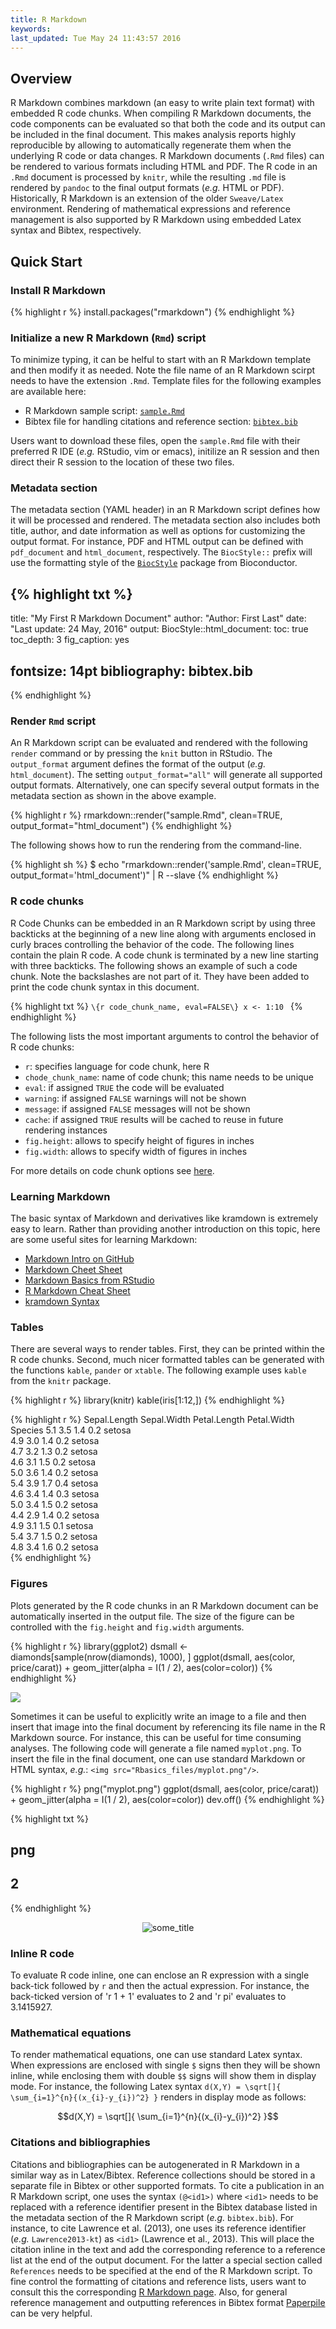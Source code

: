 ```yaml
---
title: R Markdown
keywords: 
last_updated: Tue May 24 11:43:57 2016
---
```


## Overview

R Markdown combines markdown (an easy to write plain text format) with embedded
R code chunks. When compiling R Markdown documents, the code components can be
evaluated so that both the code and its output can be included in the final
document. This makes analysis reports highly reproducible by allowing to automatically
regenerate them when the underlying R code or data changes. R Markdown
documents (`.Rmd` files) can be rendered to various formats including HTML and
PDF. The R code in an `.Rmd` document is processed by `knitr`, while the
resulting `.md` file is rendered by `pandoc` to the final output formats
(_e.g._ HTML or PDF). Historically, R Markdown is an extension of the older
`Sweave/Latex` environment. Rendering of mathematical expressions and reference
management is also supported by R Markdown using embedded Latex syntax and
Bibtex, respectively.

## Quick Start

### Install R Markdown


{% highlight r %}
install.packages("rmarkdown")
{% endhighlight %}

### Initialize a new R Markdown (`Rmd`) script

To minimize typing, it can be helful to start with an R Markdown template and
then modify it as needed. Note the file name of an R Markdown scirpt needs to
have the extension `.Rmd`. Template files for the following examples are available 
here:

+ R Markdown sample script: [`sample.Rmd`](https://raw.githubusercontent.com/tgirke/GEN242/master/vignettes/07_Rbasics/sample.Rmd)
+ Bibtex file for handling citations and reference section: [`bibtex.bib`](https://raw.githubusercontent.com/tgirke/GEN242/master/vignettes/07_Rbasics/bibtex.bib)

Users want to download these files, open the `sample.Rmd` file with their preferred R IDE 
(_e.g._ RStudio, vim or emacs), initilize an R session and then direct their R session to 
the location of these two files.


### Metadata section

The metadata section (YAML header) in an R Markdown script defines how it will be processed and 
rendered. The metadata section also includes both title, author, and date information as well as 
options for customizing the output format. For instance, PDF and HTML output can be defined 
with `pdf_document` and `html_document`, respectively. The `BiocStyle::` prefix will use the
formatting style of the [`BiocStyle`](http://bioconductor.org/packages/release/bioc/html/BiocStyle.html) 
package from Bioconductor.

{% highlight txt %}
 ---
title: "My First R Markdown Document"
author: "Author: First Last"
date: "Last update: 24 May, 2016"
output:
  BiocStyle::html_document:
    toc: true
    toc_depth: 3
    fig_caption: yes

fontsize: 14pt
bibliography: bibtex.bib
 ---
{% endhighlight %}

### Render `Rmd` script

An R Markdown script can be evaluated and rendered with the following `render` command or by pressing the `knit` button in RStudio.
The `output_format` argument defines the format of the output (_e.g._ `html_document`). The setting `output_format="all"` will generate 
all supported output formats. Alternatively, one can specify several output formats in the metadata section as shown in the above example.


{% highlight r %}
rmarkdown::render("sample.Rmd", clean=TRUE, output_format="html_document")
{% endhighlight %}

The following shows how to run the rendering from the command-line.


{% highlight sh %}
$ echo "rmarkdown::render('sample.Rmd', clean=TRUE, output_format='html_document')" | R --slave
{% endhighlight %}



### R code chunks

R Code Chunks can be embedded in an R Markdown script by using three backticks
at the beginning of a new line along with arguments enclosed in curly braces
controlling the behavior of the code. The following lines contain the
plain R code. A code chunk is terminated by a new line starting with three backticks.
The following shows an example of such a code chunk. Note the backslashes are
not part of it. They have been added to print the code chunk syntax in this document.

{% highlight txt %}
	```\{r code_chunk_name, eval=FALSE\}
	x <- 1:10
	```
{% endhighlight %}

The following lists the most important arguments to control the behavior of R code chunks:

+ `r`: specifies language for code chunk, here R
+ `chode_chunk_name`: name of code chunk; this name needs to be unique
+ `eval`: if assigned `TRUE` the code will be evaluated
+ `warning`: if assigned `FALSE` warnings will not be shown
+ `message`: if assigned `FALSE` messages will not be shown
+ `cache`: if assigned `TRUE` results will be cached to reuse in future rendering instances
+ `fig.height`: allows to specify height of figures in inches
+ `fig.width`: allows to specify width of figures in inches

For more details on code chunk options see [here](https://www.rstudio.com/wp-content/uploads/2015/03/rmarkdown-reference.pdf).


### Learning Markdown

The basic syntax of Markdown and derivatives like kramdown is extremely easy to learn. Rather
than providing another introduction on this topic, here are some useful sites for learning Markdown:

+ [Markdown Intro on GitHub](https://guides.github.com/features/mastering-markdown/)
+ [Markdown Cheet Sheet](https://github.com/adam-p/markdown-here/wiki/Markdown-Cheatsheet)
+ [Markdown Basics from RStudio](http://rmarkdown.rstudio.com/authoring_basics.html) 
+ [R Markdown Cheat Sheet](http://www.rstudio.com/wp-content/uploads/2015/02/rmarkdown-cheatsheet.pdf)
+ [kramdown Syntax](http://kramdown.gettalong.org/syntax.html)

### Tables

There are several ways to render tables. First, they can be printed within the R code chunks. Second, 
much nicer formatted tables can be generated with the functions `kable`, `pander` or `xtable`. The following
example uses `kable` from the `knitr` package.


{% highlight r %}
library(knitr)
kable(iris[1:12,])
{% endhighlight %}



{% highlight r %}
 Sepal.Length   Sepal.Width   Petal.Length   Petal.Width  Species 
          5.1           3.5            1.4           0.2  setosa  
          4.9           3.0            1.4           0.2  setosa  
          4.7           3.2            1.3           0.2  setosa  
          4.6           3.1            1.5           0.2  setosa  
          5.0           3.6            1.4           0.2  setosa  
          5.4           3.9            1.7           0.4  setosa  
          4.6           3.4            1.4           0.3  setosa  
          5.0           3.4            1.5           0.2  setosa  
          4.4           2.9            1.4           0.2  setosa  
          4.9           3.1            1.5           0.1  setosa  
          5.4           3.7            1.5           0.2  setosa  
          4.8           3.4            1.6           0.2  setosa  
{% endhighlight %}

### Figures

Plots generated by the R code chunks in an R Markdown document can be automatically 
inserted in the output file. The size of the figure can be controlled with the `fig.height`
and `fig.width` arguments.


{% highlight r %}
library(ggplot2)
dsmall <- diamonds[sample(nrow(diamonds), 1000), ]
ggplot(dsmall, aes(color, price/carat)) + geom_jitter(alpha = I(1 / 2), aes(color=color))
{% endhighlight %}

![](Rbasics_files/some_jitter_plot-1.png)

Sometimes it can be useful to explicitly write an image to a file and then insert that 
image into the final document by referencing its file name in the R Markdown source. For 
instance, this can be useful for time consuming analyses. The following code will generate a 
file named `myplot.png`. To insert the file  in the final document, one can use standard 
Markdown or HTML syntax, _e.g._: `<img src="Rbasics_files/myplot.png"/>`.  


{% highlight r %}
png("myplot.png")
ggplot(dsmall, aes(color, price/carat)) + geom_jitter(alpha = I(1 / 2), aes(color=color))
dev.off()
{% endhighlight %}

{% highlight txt %}
## png 
##   2
{% endhighlight %}
<center><img title="some_title" src="Rbasics_files/myplot.png"/></center>

### Inline R code

To evaluate R code inline, one can enclose an R expression with a single back-tick
followed by `r` and then the actual expression.  For instance, the back-ticked version 
of 'r 1 + 1' evaluates to 2 and 'r pi' evaluates to 3.1415927.

### Mathematical equations

To render mathematical equations, one can use standard Latex syntax. When expressions are 
enclosed with single `$` signs then they will be shown inline, while 
enclosing them with double `$$` signs will show them in display mode. For instance, the following 
Latex syntax `d(X,Y) = \sqrt[]{ \sum_{i=1}^{n}{(x_{i}-y_{i})^2} }` renders in display mode as follows:

$$d(X,Y) = \sqrt[]{ \sum_{i=1}^{n}{(x_{i}-y_{i})^2} }$$

### Citations and bibliographies

Citations and bibliographies can be autogenerated in R Markdown in a similar
way as in Latex/Bibtex. Reference collections should be stored in a separate
file in Bibtex or other supported formats. To cite a publication in an R Markdown 
script, one uses the syntax `(@<id1>)` where `<id1>` needs to be replaced with a 
reference identifier present in the Bibtex database listed in the metadata section 
of the R Markdown script  (_e.g._ `bibtex.bib`). For instance, to cite Lawrence et al. 
(2013), one  uses its reference identifier (_e.g._ `Lawrence2013-kt`) as `<id1>` (Lawrence et al., 2013). 
This will place the citation inline in the text and add the corresponding
reference to a reference list at the end of the output document. For the latter a 
special section called `References` needs to be specified at the end of the R Markdown script.
To fine control the formatting of citations and reference lists, users want to consult this 
the corresponding [R Markdown page](http://rmarkdown.rstudio.com/authoring_bibliographies_and_citations.html).
Also, for general reference management and outputting references in Bibtex format [Paperpile](https://paperpile.com/features) 
can be very helpful.

